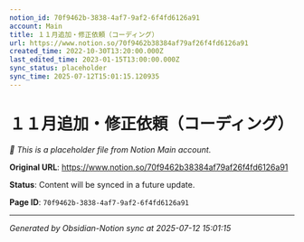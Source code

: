 ```yaml
---
notion_id: 70f9462b-3838-4af7-9af2-6f4fd6126a91
account: Main
title: １１月追加・修正依頼（コーディング）
url: https://www.notion.so/70f9462b38384af79af26f4fd6126a91
created_time: 2022-10-30T13:20:00.000Z
last_edited_time: 2023-01-15T13:00:00.000Z
sync_status: placeholder
sync_time: 2025-07-12T15:01:15.120935
---
```


# １１月追加・修正依頼（コーディング）

*🔄 This is a placeholder file from Notion Main account.*

**Original URL**: https://www.notion.so/70f9462b38384af79af26f4fd6126a91

**Status**: Content will be synced in a future update.

**Page ID**: `70f9462b-3838-4af7-9af2-6f4fd6126a91`

---

*Generated by Obsidian-Notion sync at 2025-07-12 15:01:15*
